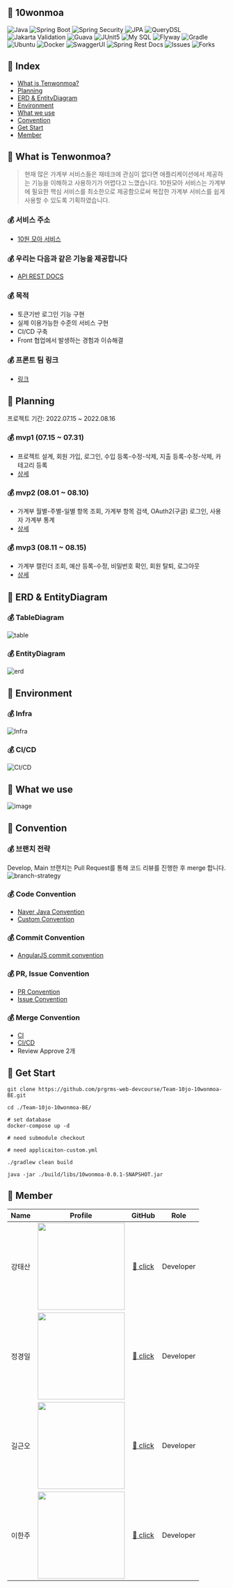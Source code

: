 ## 💸 10wonmoa
![Java](https://img.shields.io/badge/Java-11-green.svg)
![Spring Boot](https://img.shields.io/badge/Spring&nbsp;Boot-2.6.10-green.svg)
![Spring Security](https://img.shields.io/badge/Spring&nbsp;Security-5.6.6-green.svg)
![JPA](https://img.shields.io/badge/JPA-2.6.10-green.svg)
![QueryDSL](https://img.shields.io/badge/QueryDSL-5.0.0-green.svg)
![Jakarta Validation](https://img.shields.io/badge/Jakarta&nbsp;Validation-2.0.2-green.svg)
![Guava](https://img.shields.io/badge/Guava-30.1.1-green.svg)
![JUnit5](https://img.shields.io/badge/JUnit5-5.8.2-green.svg)
![My SQL](https://img.shields.io/badge/My&nbsp;SQL-8.0.29-green.svg)
![Flyway](https://img.shields.io/badge/Flyway-8.5.12-green.svg)
![Gradle](https://img.shields.io/badge/Gradle-7.5-green.svg)
![Ubuntu](https://img.shields.io/badge/Ubuntu-20.04-green.svg)
![Docker](https://img.shields.io/badge/Docker-20.10.14-green.svg)
![SwaggerUI](https://img.shields.io/badge/SwaggerUI-3.0.0-green.svg)
![Spring Rest Docs](https://img.shields.io/badge/Spring&nbsp;Rest&nbsp;Docs-2.0.6-green.svg)
![Issues](https://img.shields.io/github/issues/prgrms-be-devcourse/BE-02-MarBox)
![Forks](https://img.shields.io/github/forks/prgrms-be-devcourse/BE-02-MarBox)

## 💸 Index
- [What is Tenwonmoa?](https://github.com/prgrms-web-devcourse/Team-10jo-10wonmoa-BE#-what-is-tenwonmoa)
- [Planning](https://github.com/prgrms-web-devcourse/Team-10jo-10wonmoa-BE#-planning)
- [ERD & EntityDiagram](https://github.com/prgrms-web-devcourse/Team-10jo-10wonmoa-BE#-erd--entitydiagram)
- [Environment](https://github.com/prgrms-web-devcourse/Team-10jo-10wonmoa-BE#-environment)
- [What we use](https://github.com/prgrms-web-devcourse/Team-10jo-10wonmoa-BE#-what-we-use)
- [Convention](https://github.com/prgrms-web-devcourse/Team-10jo-10wonmoa-BE#-convention)
- [Get Start](https://github.com/prgrms-web-devcourse/Team-10jo-10wonmoa-BE#-get-start)
- [Member](https://github.com/prgrms-web-devcourse/Team-10jo-10wonmoa-BE#--member)

## 💸 What is Tenwonmoa?
> 현재 많은 가계부 서비스들은 재테크에 관심이 없다면 애플리케이션에서 제공하는 기능을 이해하고 사용하기가 어렵다고 느꼈습니다.
> 10원모아 서비스는 가계부에 필요한 핵심 서비스를 최소한으로 제공함으로써 복잡한 가계부 서비스를 쉽게 사용할 수 있도록 기획하였습니다.

### 💰 서비스 주소
- [10원 모아 서비스](https://team-10jo-10wonmoa-fe.vercel.app/)

### 💰 우리는 다음과 같은 기능을 제공합니다
- [API REST DOCS](https://prgrms-web-devcourse.github.io/Team-10jo-10wonmoa-BE/)

### 💰 목적
- 토큰기반 로그인 기능 구현
- 실제 이용가능한 수준의 서비스 구현
- CI/CD 구축
- Front 협업에서 발생하는 경험과 이슈해결

### 💰 프론트 팀 링크
- [링크](https://github.com/prgrms-web-devcourse/Team-10jo-10wonmoa-FE)

## 💸 Planning
프로젝트 기간: 2022.07.15 ~ 2022.08.16

### 💰 mvp1 (07.15 ~ 07.31)
- 프로젝트 설계, 회원 가입, 로그인, 수입 등록-수정-삭제, 지출 등록-수정-삭제, 카테고리 등록
- [상세](https://caring-pin-8ac.notion.site/MVP-7-23-07-31-951e78579ce24e7a9449c6f248b53a5c)

### 💰 mvp2 (08.01 ~ 08.10)
- 가계부 월별-주별-일별 항목 조회, 가계부 항목 검색, OAuth2(구글) 로그인, 사용자 가계부 통계
- [상세](https://caring-pin-8ac.notion.site/MVP-08-01-08-10-507d7b9face9440b9cda30c3fe0f2b63)

### 💰 mvp3 (08.11 ~ 08.15)
- 가계부 캘린더 조회, 예산 등록-수정, 비밀번호 확인, 회원 탈퇴, 로그아웃
- [상세](https://caring-pin-8ac.notion.site/MVP-08-11-08-15-c38e54b07d204ab8a97a1f3ee77f4e9e)

## 💸 ERD & EntityDiagram

### 💰 TableDiagram
![table](https://user-images.githubusercontent.com/26343023/184584947-aef4b901-3108-4e04-8621-857dad543b85.png)

### 💰 EntityDiagram
![erd](https://user-images.githubusercontent.com/26343023/184583667-c448decb-9819-4ba8-91f6-d3aab269b8f7.png)


## 💸 Environment

### 💰 Infra
![Infra](https://user-images.githubusercontent.com/26343023/184585388-dc38f55a-0afc-4433-92b8-3fbf9da556bb.png)

### 💰 CI/CD
![CI/CD](https://user-images.githubusercontent.com/26343023/184585581-bf132552-a803-4d0d-aa35-8af2a789bcbe.png)


## 💸 What we use
![image](https://user-images.githubusercontent.com/26343023/184843615-48acf32a-2a15-4689-b8ed-75885f7c0226.png)



## 💸 Convention
### 💰 브랜치 전략
Develop, Main 브랜치는 Pull Request를 통해 코드 리뷰를 진행한 후 merge 합니다.
![branch-strategy](https://user-images.githubusercontent.com/86591021/177478080-8cbc253d-4fb6-496a-a43c-f65ca2c29d77.png)

### 💰 Code Convention
- [Naver Java Convention](https://naver.github.io/hackday-conventions-java/)
- [Custom Convention](https://github.com/hyuk0309/BE-02-MarBox/wiki/Team-Custom-Code-Convention)

### 💰 Commit Convention
- [AngularJS commit convention](https://gist.github.com/stephenparish/9941e89d80e2bc58a153)

### 💰 PR, Issue Convention
- [PR Convention](https://github.com/prgrms-web-devcourse/Team-10jo-10wonmoa-BE/blob/main/.github/pull_request_template.md)
- [Issue Convention](https://github.com/prgrms-web-devcourse/Team-10jo-10wonmoa-BE/tree/main/.github/ISSUE_TEMPLATE)

###  💰 Merge Convention
- [CI](https://github.com/prgrms-web-devcourse/Team-10jo-10wonmoa-BE/blob/main/.github/workflows/tenwonmoa-ci.yml)
- [CI/CD](https://github.com/prgrms-web-devcourse/Team-10jo-10wonmoa-BE/blob/main/.github/workflows/tenwonmoa-cicd.yml)
- Review Approve 2개

## 💸 Get Start
``` shell
git clone https://github.com/prgrms-web-devcourse/Team-10jo-10wonmoa-BE.git

cd ./Team-10jo-10wonmoa-BE/

# set database
docker-compose up -d

# need submodule checkout

# need applicaiton-custom.yml

./gradlew clean build

java -jar ./build/libs/10wonmoa-0.0.1-SNAPSHOT.jar
```

## 💸  Member
|     Name      | Profile                                                                          | GitHub                                |   Role    |
|:-------------:|:----------------------------------------------------------------------------------:|:-------------------------------------:|:---------:|
|      강태산      | <img src="https://avatars.githubusercontent.com/u/26343023?v=4" width = "200px"> | [💸 click](https://github.com/Pawer0223) | Developer |
|      정경일      | <img src="https://avatars.githubusercontent.com/u/52152200?v=4" width = "200px"> | [💸 click](https://github.com/jki503)  | Developer |
|      길근오      | <img src="https://avatars.githubusercontent.com/u/78348340?v=4" width = "200px"> | [💸 click](https://github.com/hymn-fly)  | Developer |
|      이한주      | <img src="https://avatars.githubusercontent.com/u/43159295?v=4" width = "200px"> | [💸 click](https://github.com/yanJuicy)  | Developer |

